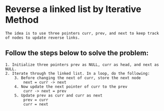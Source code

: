 # Reverse a linked list by Iterative Method
    The idea is to use three pointers curr, prev, and next to keep track of nodes to update reverse links.

## Follow the steps below to solve the problem:

    1. Initialize three pointers prev as NULL, curr as head, and next as NULL.
    2. Iterate through the linked list. In a loop, do the following:
        3. Before changing the next of curr, store the next node
            next = curr -> next
        4. Now update the next pointer of curr to the prev
            curr -> next = prev
        5. Update prev as curr and curr as next
            prev = curr
            curr = next

